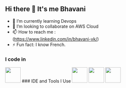 ## Hi there 👋 It's me Bhavani 

                                               
- 🌱 I’m currently learning Devops
- 👯 I’m looking to collaborate on AWS Cloud
- 📫 How to reach me :
<br /> (https://www.linkedin.com/in/bhavani-vk/)
- ⚡ Fun fact: I know French.


### I code in
<img height="50" width="50" src="https://img.icons8.com/color/48/000000/python.png" /> 
### IDE and Tools I Use
<img height="50" width="50" src="https://img.icons8.com/color/48/000000/visual-studio-code-2019.png"/> <img height="50" width="50" src="https://img.icons8.com/color/48/000000/pycharm.png"/> <img height="50" width="50" src="https://img.icons8.com/color/50/000000/git.png"/> 


